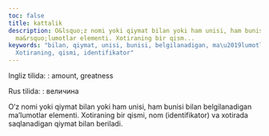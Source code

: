 ```yaml
---
toc: false
title: kattalik
description: O&lsquo;z nomi yoki qiymat bilan yoki ham unisi, ham bunisi bilan belgilanadigan
  ma&rsquo;lumotlar elementi. Xotiraning bir qism...
keywords: "bilan, qiymat, unisi, bunisi, belgilanadigan, ma\u2019lumotlar, elementi,
  Xotiraning, qismi, identifikator"
---
```


Ingliz tilida:
:   amount, greatness

Rus tilida:
:   величина

O‘z nomi yoki qiymat bilan yoki ham unisi, ham bunisi bilan belgilanadigan ma’lumotlar elementi. Xotiraning bir qismi, nom (identifikator) va xotirada saqlanadigan qiymat bilan beriladi.